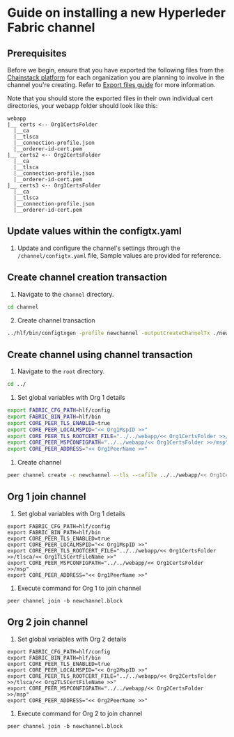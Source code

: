 # Guide on installing a new Hyperleder Fabric channel

## Prerequisites
Before we begin, ensure that you have exported the following files from the [Chainstack platform](https://console.chainstack.com/) for each organization you are planning to involve in the channel you're creating. Refer to [Export files guide](../webapp/certs/README.md) for more information.

Note that you should store the exported files in their own individual cert directories, your webapp folder should look like this:
```
webapp
|__ certs <-- Org1CertsFolder
  |__ca
  |__tlsca
  |__connection-profile.json
  |__orderer-id-cert.pem
|__ certs2 <-- Org2CertsFolder
  |__ca
  |__tlsca
  |__connection-profile.json
  |__orderer-id-cert.pem
|__ certs3 <-- Org3CertsFolder
  |__ca
  |__tlsca
  |__connection-profile.json
  |__orderer-id-cert.pem
```
## Update values within the configtx.yaml
1. Update and configure the channel's settings through the `/channel/configtx.yaml` file, Sample values are provided for reference.

## Create channel creation transaction
1. Navigate to the `channel` directory.
```bash
cd channel
```
2. Create channel transaction
```bash
../hlf/bin/configtxgen -profile newchannel -outputCreateChannelTx ./newchannel.tx -channelID newchannel -configPath .
```

## Create channel using channel transaction
1. Navigate to the `root` directory.
```bash
cd ../
```
1. Set global variables with Org 1 details
```bash
export FABRIC_CFG_PATH=hlf/config
export FABRIC_BIN_PATH=hlf/bin
export CORE_PEER_TLS_ENABLED=true
export CORE_PEER_LOCALMSPID="<< Org1MspID >>"
export CORE_PEER_TLS_ROOTCERT_FILE="../../webapp/<< Org1CertsFolder >>/tlsca/<< Org1TLSCertFileName >>"
export CORE_PEER_MSPCONFIGPATH="../../webapp/<< Org1CertsFolder >>/msp"
export CORE_PEER_ADDRESS="<< Org1PeerName >>"
```
1. Create channel
```bash
peer channel create -c newchannel --tls --cafile ../../webapp/<< Org1CertsFolder >>/<< OrdererTLSCertFileName >> -o << OrdererName >>:7050 -f ./channel/newchannel.tx
```

## Org 1 join channel
1. Set global variables with Org 1 details
```
export FABRIC_CFG_PATH=hlf/config
export FABRIC_BIN_PATH=hlf/bin
export CORE_PEER_TLS_ENABLED=true
export CORE_PEER_LOCALMSPID="<< Org1MspID >>"
export CORE_PEER_TLS_ROOTCERT_FILE="../../webapp/<< Org1CertsFolder >>/tlsca/<< Org1TLSCertFileName >>"
export CORE_PEER_MSPCONFIGPATH="../../webapp/<< Org1CertsFolder >>/msp"
export CORE_PEER_ADDRESS="<< Org1PeerName >>"
```
1. Execute command for Org 1 to join channel
```
peer channel join -b newchannel.block
```

## Org 2 join channel
1. Set global variables with Org 2 details
```
export FABRIC_CFG_PATH=hlf/config
export FABRIC_BIN_PATH=hlf/bin
export CORE_PEER_TLS_ENABLED=true
export CORE_PEER_LOCALMSPID="<< Org2MspID >>"
export CORE_PEER_TLS_ROOTCERT_FILE="../../webapp/<< Org2CertsFolder >>/tlsca/<< Org2TLSCertFileName >>"
export CORE_PEER_MSPCONFIGPATH="../../webapp/<< Org2CertsFolder >>/msp"
export CORE_PEER_ADDRESS="<< Org2PeerName >>"
```
1. Execute command for Org 2 to join channel
```
peer channel join -b newchannel.block
```
